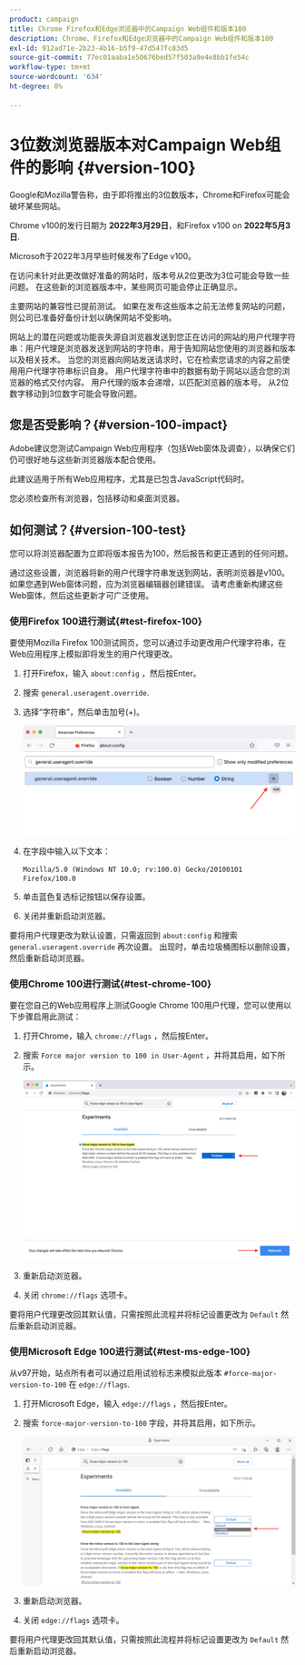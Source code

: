 ```yaml
---
product: campaign
title: Chrome Firefox和Edge浏览器中的Campaign Web组件和版本100
description: Chrome、Firefox和Edge浏览器中的Campaign Web组件和版本100
exl-id: 912ad71e-2b23-4b16-b5f9-47d547fc83d5
source-git-commit: 77ec01aaba1e50676bed57f503a9e4e8bb1fe54c
workflow-type: tm+mt
source-wordcount: '634'
ht-degree: 0%

---
```


# 3位数浏览器版本对Campaign Web组件的影响 {#version-100}

Google和Mozilla警告称，由于即将推出的3位数版本，Chrome和Firefox可能会破坏某些网站。

Chrome v100的发行日期为 **2022年3月29日**，和Firefox v100 on **2022年5月3日**.

Microsoft于2022年3月早些时候发布了Edge v100。

在访问未针对此更改做好准备的网站时，版本号从2位更改为3位可能会导致一些问题。 在这些新的浏览器版本中，某些网页可能会停止正确显示。

主要网站的兼容性已提前测试。 如果在发布这些版本之前无法修复网站的问题，则公司已准备好备份计划以确保网站不受影响。

网站上的潜在问题或功能丧失源自浏览器发送到您正在访问的网站的用户代理字符串：用户代理是浏览器发送到网站的字符串，用于告知网站您使用的浏览器和版本以及相关技术。 当您的浏览器向网站发送请求时，它在检索您请求的内容之前使用用户代理字符串标识自身。 用户代理字符串中的数据有助于网站以适合您的浏览器的格式交付内容。 用户代理的版本会递增，以匹配浏览器的版本号。 从2位数字移动到3位数字可能会导致问题。

## 您是否受影响？{#version-100-impact}

Adobe建议您测试Campaign Web应用程序（包括Web窗体及调查），以确保它们仍可很好地与这些新浏览器版本配合使用。

此建议适用于所有Web应用程序，尤其是已包含JavaScript代码时。

您必须检查所有浏览器，包括移动和桌面浏览器。

## 如何测试？{#version-100-test}

您可以将浏览器配置为立即将版本报告为100，然后报告和更正遇到的任何问题。

通过这些设置，浏览器将新的用户代理字符串发送到网站，表明浏览器是v100。 如果您遇到Web窗体问题，应为浏览器编辑器创建错误。 请考虑重新构建这些Web窗体，然后这些更新才可广泛使用。

### 使用Firefox 100进行测试{#test-firefox-100}

要使用Mozilla Firefox 100测试网页，您可以通过手动更改用户代理字符串，在Web应用程序上模拟即将发生的用户代理更改。

1. 打开Firefox，输入 `about:config` ，然后按Enter。
1. 搜索 `general.useragent.override`.
1. 选择“字符串”，然后单击加号(+)。

   ![](assets/force-user-agent-firefox.png)

1. 在字段中输入以下文本：

   ```
   Mozilla/5.0 (Windows NT 10.0; rv:100.0) Gecko/20100101 Firefox/100.0
   ```

1. 单击蓝色复选标记按钮以保存设置。
1. 关闭并重新启动浏览器。

要将用户代理更改为默认设置，只需返回到 `about:config` 和搜索 `general.useragent.override` 再次设置。  出现时，单击垃圾桶图标以删除设置，然后重新启动浏览器。

### 使用Chrome 100进行测试{#test-chrome-100}

要在您自己的Web应用程序上测试Google Chrome 100用户代理，您可以使用以下步骤启用此测试：

1. 打开Chrome，输入 `chrome://flags` ，然后按Enter。
1. 搜索 `Force major version to 100 in User-Agent` ，并将其启用，如下所示。

   ![](assets/force-user-agent-chrome.png)

1. 重新启动浏览器。
1. 关闭 `chrome://flags` 选项卡。

要将用户代理更改回其默认值，只需按照此流程并将标记设置更改为 `Default` 然后重新启动浏览器。


### 使用Microsoft Edge 100进行测试{#test-ms-edge-100}

从v97开始，站点所有者可以通过启用试验标志来模拟此版本  `#force-major-version-to-100` 在 `edge://flags`.

1. 打开Microsoft Edge，输入 `edge://flags` ，然后按Enter。
1. 搜索 `force-major-version-to-100` 字段，并将其启用，如下所示。

   ![](assets/force-user-agent-edge.png)

1. 重新启动浏览器。
1. 关闭 `edge://flags` 选项卡。

要将用户代理更改回其默认值，只需按照此流程并将标记设置更改为 `Default` 然后重新启动浏览器。
